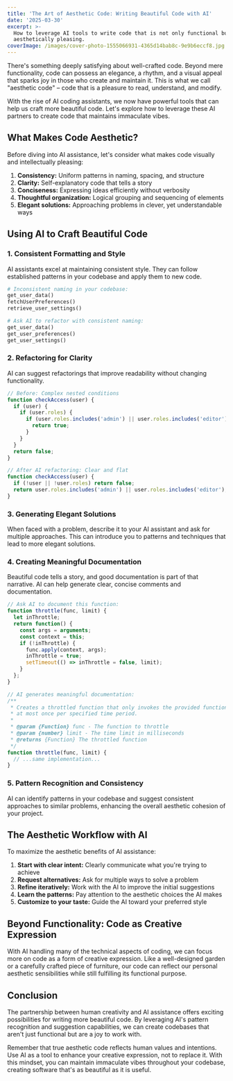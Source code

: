 ```yaml
---
title: 'The Art of Aesthetic Code: Writing Beautiful Code with AI'
date: '2025-03-30'
excerpt: >-
  How to leverage AI tools to write code that is not only functional but
  aesthetically pleasing.
coverImage: /images/cover-photo-1555066931-4365d14bab8c-9e9b6eccf8.jpg
---
```

There's something deeply satisfying about well-crafted code. Beyond mere functionality, code can possess an elegance, a rhythm, and a visual appeal that sparks joy in those who create and maintain it. This is what we call "aesthetic code" – code that is a pleasure to read, understand, and modify.

With the rise of AI coding assistants, we now have powerful tools that can help us craft more beautiful code. Let's explore how to leverage these AI partners to create code that maintains immaculate vibes.

## What Makes Code Aesthetic?

Before diving into AI assistance, let's consider what makes code visually and intellectually pleasing:

1. **Consistency:** Uniform patterns in naming, spacing, and structure
2. **Clarity:** Self-explanatory code that tells a story
3. **Conciseness:** Expressing ideas efficiently without verbosity
4. **Thoughtful organization:** Logical grouping and sequencing of elements
5. **Elegant solutions:** Approaching problems in clever, yet understandable ways

## Using AI to Craft Beautiful Code

### 1. Consistent Formatting and Style

AI assistants excel at maintaining consistent style. They can follow established patterns in your codebase and apply them to new code.

```python
# Inconsistent naming in your codebase:
get_user_data()
fetchUserPreferences()
retrieve_user_settings()

# Ask AI to refactor with consistent naming:
get_user_data()
get_user_preferences()
get_user_settings()
```

### 2. Refactoring for Clarity

AI can suggest refactorings that improve readability without changing functionality.

```javascript
// Before: Complex nested conditions
function checkAccess(user) {
  if (user) {
    if (user.roles) {
      if (user.roles.includes('admin') || user.roles.includes('editor')) {
        return true;
      }
    }
  }
  return false;
}

// After AI refactoring: Clear and flat
function checkAccess(user) {
  if (!user || !user.roles) return false;
  return user.roles.includes('admin') || user.roles.includes('editor');
}
```

### 3. Generating Elegant Solutions

When faced with a problem, describe it to your AI assistant and ask for multiple approaches. This can introduce you to patterns and techniques that lead to more elegant solutions.

### 4. Creating Meaningful Documentation

Beautiful code tells a story, and good documentation is part of that narrative. AI can help generate clear, concise comments and documentation.

```javascript
// Ask AI to document this function:
function throttle(func, limit) {
  let inThrottle;
  return function() {
    const args = arguments;
    const context = this;
    if (!inThrottle) {
      func.apply(context, args);
      inThrottle = true;
      setTimeout(() => inThrottle = false, limit);
    }
  };
}

// AI generates meaningful documentation:
/**
 * Creates a throttled function that only invokes the provided function
 * at most once per specified time period.
 * 
 * @param {Function} func - The function to throttle
 * @param {number} limit - The time limit in milliseconds
 * @returns {Function} The throttled function
 */
function throttle(func, limit) {
  // ...same implementation...
}
```

### 5. Pattern Recognition and Consistency

AI can identify patterns in your codebase and suggest consistent approaches to similar problems, enhancing the overall aesthetic cohesion of your project.

## The Aesthetic Workflow with AI

To maximize the aesthetic benefits of AI assistance:

1. **Start with clear intent:** Clearly communicate what you're trying to achieve
2. **Request alternatives:** Ask for multiple ways to solve a problem
3. **Refine iteratively:** Work with the AI to improve the initial suggestions
4. **Learn the patterns:** Pay attention to the aesthetic choices the AI makes
5. **Customize to your taste:** Guide the AI toward your preferred style

## Beyond Functionality: Code as Creative Expression

With AI handling many of the technical aspects of coding, we can focus more on code as a form of creative expression. Like a well-designed garden or a carefully crafted piece of furniture, our code can reflect our personal aesthetic sensibilities while still fulfilling its functional purpose.

## Conclusion

The partnership between human creativity and AI assistance offers exciting possibilities for writing more beautiful code. By leveraging AI's pattern recognition and suggestion capabilities, we can create codebases that aren't just functional but are a joy to work with.

Remember that true aesthetic code reflects human values and intentions. Use AI as a tool to enhance your creative expression, not to replace it. With this mindset, you can maintain immaculate vibes throughout your codebase, creating software that's as beautiful as it is useful.
